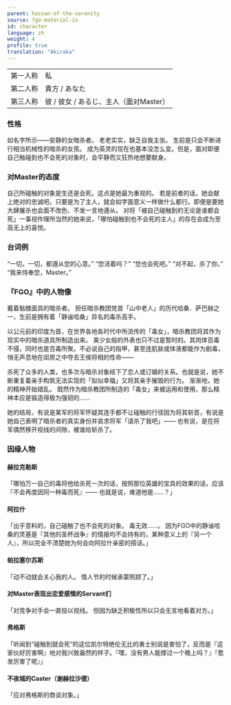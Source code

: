 ```yaml
---
parent: hassan-of-the-serenity
source: fgo-material-iv
id: character
language: zh
weight: 4
profile: true
translation: "Akiraka"
---
```


<table>
  <tr><td>第一人称</td><td>私</td></tr>
  <tr><td>第二人称</td><td>貴方 / あなた</td></tr>
  <tr><td>第三人称</td><td>彼 / 彼女 / あるじ、主人（面对Master）</td></tr>
</table>

### 性格

如名字所示——安静的女暗杀者。
老老实实，缺乏自我主张。
生前是只会不断进行相当机械性的暗杀的女孩。
成为英灵的现在也基本没怎么变。但是，面对即便自己触碰到也不会死的对象时，会平静而又狂热地想要献身。

### 对Master的态度

自己所碰触的对象是生还是会死。这点是她最为重视的。
若是前者的话，她会献上绝对的忠诚吧。只要是为了主人，就会如字面意义一样做什么都行。即便是要她大肆屠杀也会面不改色、不发一言地遵从。
对将「被自己碰触到的无论是谁都会死」一事视作理所当然的她来说，「哪怕碰触到也不会死的主人」的存在会成为至高无上的喜悦。

### 台词例

“一切，一切，都遵从您的心意。”
“您活着吗？”
“您也会死吧。”
“对不起，杀了你。”
“我来侍奉您，Master。”

### 『FGO』中的人物像

戴着骷髅面具的暗杀者。
担任暗杀教团党首「山中老人」的历代哈桑．萨巴赫之一，生前是拥有着「静谧哈桑」异名的毒杀高手。

以公元前的印度为首，在世界各地各时代中所流传的「毒女」，暗杀教团将其作为现实中的暗杀道具所制造出来。
美少女般的外表也只不过是暂时的。其肉体百毒不侵，同时也是百毒所聚。不必说自己的指甲，甚至连肌肤或体液都能作为剧毒，悄无声息地在闺房之中夺去王侯将相的性命——

杀死了众多的人类，也多次与暗杀对象结下了恋人或订婚的关系。也就是说，她不断重复着亲手构筑无法实现的「拟似幸福」又将其亲手摧毁的行为。
渐渐地，她的精神开始错乱。
既然作为暗杀教团所制造的「毒女」来被运用和使用，那么精神本应是锻造得极为强韧的……

她的结局，有说是某军的将军怀疑其连手都不让碰触的行径因为将其斩首，有说是她自己表明了暗杀者的真实身份并哀求将军「请杀了我吧」——
也有说，是在将军偶然移开视线的间隙，被谁给斩杀了。

### 因缘人物

#### 赫拉克勒斯

「哪怕万一自己的毒将他给杀死一次的话，按照那位英雄的宝具的效果的话，应该『不会再度因同一种毒而死』——
也就是说，难道他是……？」

#### 阿拉什

「出乎意料的，自己碰触了也不会死的对象。
毒无效……。
因为FGO中的静谧哈桑的灵基是『其他的圣杯战争』的情报均不会持有的，某种意义上的『另一个人』，所以完全不清楚她为何会向阿拉什亲密的搭话。」

#### 帕拉塞尔苏斯

「动不动就会关心我的人。
情人节的时候承蒙照顾了。」

#### 对Master表现出恋爱感情的Servant们

「对竞争对手会一直投以视线。
但因为缺乏积极性所以只会无言地看着对方。」

#### 弗格斯

「听闻到“碰触到就会死”的这位凯尔特绝伦无比的勇士别说是害怕了，反而是『这家伙好厉害啊』地对我兴致盎然的样子。『嘿，没有男人能撑过一个晚上吗？』『愈发厉害了呢』」

#### 不夜城的Caster（谢赫拉沙德）

「应对弗格斯的商谈对象。」
